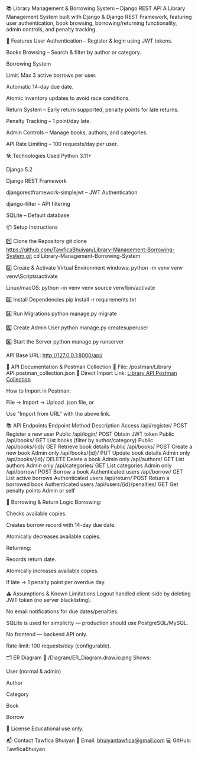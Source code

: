 📚 Library Management & Borrowing System – Django REST API
A Library Management System built with Django & Django REST Framework, featuring user authentication, book browsing, borrowing/returning functionality, admin controls, and penalty tracking.

🚀 Features
User Authentication – Register & login using JWT tokens.

Books Browsing – Search & filter by author or category.

Borrowing System

Limit: Max 3 active borrows per user.

Automatic 14-day due date.

Atomic inventory updates to avoid race conditions.

Return System – Early return supported, penalty points for late returns.

Penalty Tracking – 1 point/day late.

Admin Controls – Manage books, authors, and categories.

API Rate Limiting – 100 requests/day per user.

🛠️ Technologies Used
Python 3.11+

Django 5.2

Django REST Framework

djangorestframework-simplejwt – JWT Authentication

django-filter – API filtering

SQLite – Default database

📦 Setup Instructions

1️⃣ Clone the Repository
git clone https://github.com/TawficaBhuiyan/Library-Management-Borrowing-System.git
cd Library-Management-Borrowing-System

2️⃣ Create & Activate Virtual Environment
windows:
python -m venv venv
venv\Scripts\activate

Linux/macOS:
python -m venv venv
source venv/bin/activate

3️⃣ Install Dependencies
pip install -r requirements.txt

4️⃣ Run Migrations
python manage.py migrate

5️⃣ Create Admin User
python manage.py createsuperuser

6️⃣ Start the Server
python manage.py runserver

API Base URL: http://127.0.0.1:8000/api/

📄 API Documentation & Postman Collection
📂 File: /postman/Library API.postman_collection.json
🔗 Direct Import Link: [Library API Postman Collection](https://bhuiyantawfica-6894740.postman.co/workspace/fec7e347-8333-4389-8b1b-f1a74a707048/documentation/47473556-555b534e-1d94-4a0c-8700-348b232c54ad)


How to Import in Postman:

File → Import → Upload .json file, or

Use "Import from URL" with the above link.

📚 API Endpoints
Endpoint	Method	Description	Access
/api/register/	POST	Register a new user	Public
/api/login/	POST	Obtain JWT token	Public
/api/books/	GET	List books (filter by author/category)	Public
/api/books/{id}/	GET	Retrieve book details	Public
/api/books/	POST	Create a new book	Admin only
/api/books/{id}/	PUT	Update book details	Admin only
/api/books/{id}/	DELETE	Delete a book	Admin only
/api/authors/	GET	List authors	Admin only
/api/categories/	GET	List categories	Admin only
/api/borrow/	POST	Borrow a book	Authenticated users
/api/borrow/	GET	List active borrows	Authenticated users
/api/return/	POST	Return a borrowed book	Authenticated users
/api/users/{id}/penalties/	GET	Get penalty points	Admin or self

🔄 Borrowing & Return Logic
Borrowing:

Checks available copies.

Creates borrow record with 14-day due date.

Atomically decreases available copies.

Returning:

Records return date.

Atomically increases available copies.

If late → 1 penalty point per overdue day.

⚠️ Assumptions & Known Limitations
Logout handled client-side by deleting JWT token (no server blacklisting).

No email notifications for due dates/penalties.

SQLite is used for simplicity — production should use PostgreSQL/MySQL.

No frontend — backend API only.

Rate limit: 100 requests/day (configurable).

🗂 ER Diagram
📂 /Diagram/ER_Diagram.draw.io.png
Shows:

User (normal & admin)

Author

Category

Book

Borrow

📜 License
Educational use only.

📬 Contact
Tawfica Bhuiyan
📧 Email: bhuiyantawfica@gmail.com
💻 GitHub: TawficaBhuiyan

